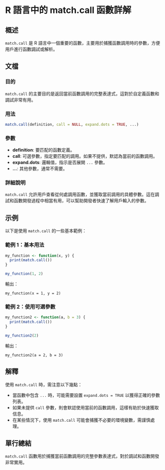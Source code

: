 <!--
Meta Description: # R 語言中的 match.call 函數詳解 ## 概述 `match.call` 是 R 語言中一個重要的函數，主要用於捕獲函數調用時的參數，方便用戶進行函數調試或解析。 ## 文檔 ### 目的 `match.call` 的主要目的是返回當前函數調用的完整表達式，這對於自定義函數和調試非常有...
Meta Keywords: call, match, expand, dots, my_function
-->

# R 語言中的 match.call 函數詳解

## 概述
`match.call` 是 R 語言中一個重要的函數，主要用於捕獲函數調用時的參數，方便用戶進行函數調試或解析。

## 文檔
### 目的
`match.call` 的主要目的是返回當前函數調用的完整表達式，這對於自定義函數和調試非常有用。

### 用法
```R
match.call(definition, call = NULL, expand.dots = TRUE, ...)
```

### 參數
- **definition**: 要匹配的函數定義。
- **call**: 可選參數，指定要匹配的調用。如果不提供，默認為當前的函數調用。
- **expand.dots**: 邏輯值，指示是否展開 `...` 參數。
- **...**: 其他參數，通常不需要。

### 詳細說明
`match.call` 允許用戶查看從何處調用函數，並獲取當前調用的具體參數。這在調試和函數開發過程中相當有用，可以幫助開發者快速了解用戶輸入的參數。

## 示例
以下是使用 `match.call` 的一些基本範例：

### 範例 1：基本用法
```R
my_function <- function(x, y) {
  print(match.call())
}

my_function(1, 2)
```
輸出：
```
my_function(x = 1, y = 2)
```

### 範例 2：使用可選參數
```R
my_function2 <- function(a, b = 3) {
  print(match.call())
}

my_function2(2)
```
輸出：
```
my_function2(a = 2, b = 3)
```

## 解釋
使用 `match.call` 時，需注意以下幾點：
- 當函數中包含 `...` 時，可能需要設置 `expand.dots = TRUE` 以獲得正確的參數列表。
- 如果未提供 `call` 參數，則會默認使用當前的函數調用，這樣有助於快速獲取信息。
- 在某些情況下，使用 `match.call` 可能會捕獲不必要的環境變數，需謹慎處理。

## 單行總結
`match.call` 函數用於捕獲當前函數調用的完整參數表達式，對於調試和函數開發非常實用。